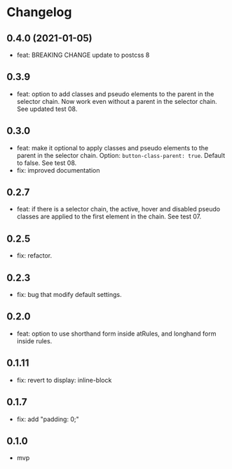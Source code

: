 # Changelog

## 0.4.0 (2021-01-05)

- feat: BREAKING CHANGE update to postcss 8

## 0.3.9

- feat: option to add classes and pseudo elements to the parent in the selector chain. Now work even without a parent in the selector chain. See updated test 08.

## 0.3.0

- feat: make it optional to apply classes and pseudo elements to the parent in the selector chain. Option: `button-class-parent: true`. Default to false. See test 08.
- fix: improved documentation

## 0.2.7

- feat: if there is a selector chain, the active, hover and disabled pseudo classes are applied to the first element in the chain. See test 07.

## 0.2.5

- fix: refactor.

## 0.2.3

- fix: bug that modify default settings.

## 0.2.0

- feat: option to use shorthand form inside atRules, and longhand form inside rules.

## 0.1.11

- fix: revert to display: inline-block

## 0.1.7

- fix: add "padding: 0;"

## 0.1.0

- mvp
